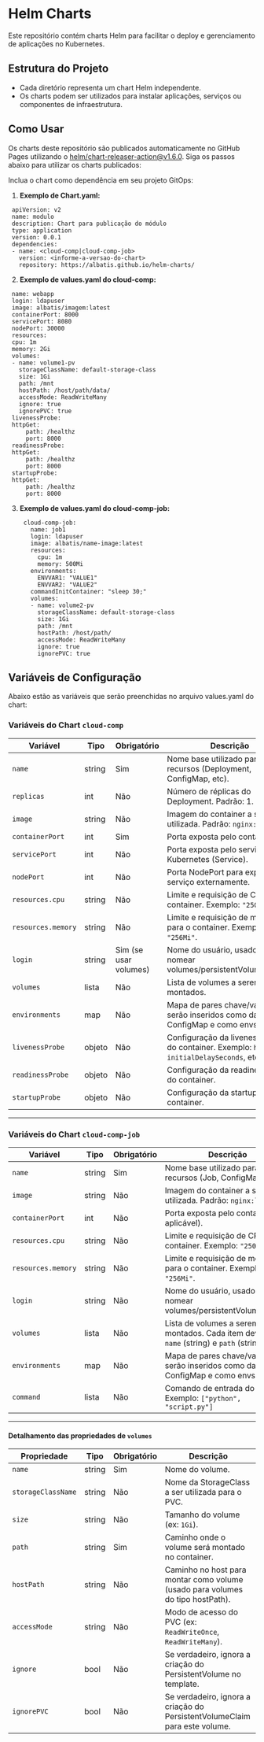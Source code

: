 # Helm Charts

Este repositório contém charts Helm para facilitar o deploy e gerenciamento de aplicações no Kubernetes.

## Estrutura do Projeto

- Cada diretório representa um chart Helm independente.
- Os charts podem ser utilizados para instalar aplicações, serviços ou componentes de infraestrutura.


## Como Usar

Os charts deste repositório são publicados automaticamente no GitHub Pages utilizando o [helm/chart-releaser-action@v1.6.0](https://github.com/helm/chart-releaser-action). Siga os passos abaixo para utilizar os charts publicados:

Inclua o chart como dependência em seu projeto GitOps:
   
   1. **Exemplo de Chart.yaml:**
   ```
    apiVersion: v2
    name: modulo
    description: Chart para publicação do módulo
    type: application
    version: 0.0.1
    dependencies:
    - name: <cloud-comp|cloud-comp-job>
      version: <informe-a-versao-do-chart>
      repository: https://albatis.github.io/helm-charts/
   ```
    
   2. **Exemplo de values.yaml do cloud-comp:**
   ```
    name: webapp
    login: ldapuser
    image: albatis/imagem:latest
    containerPort: 8000
    servicePort: 8080
    nodePort: 30000
    resources:
    cpu: 1m
    memory: 2Gi
    volumes:
    - name: volume1-pv
      storageClassName: default-storage-class
      size: 1Gi
      path: /mnt
      hostPath: /host/path/data/
      accessMode: ReadWriteMany
      ignore: true
      ignorePVC: true
    livenessProbe:
    httpGet:
        path: /healthz
        port: 8000
    readinessProbe:
    httpGet:
        path: /healthz
        port: 8000
    startupProbe:
    httpGet:
        path: /healthz
        port: 8000
   ```

3. **Exemplo de values.yaml do cloud-comp-job:**
   ```
    cloud-comp-job:
      name: job1
      login: ldapuser
      image: albatis/name-image:latest
      resources:
        cpu: 1m
        memory: 500Mi
      environments:
        ENVVAR1: "VALUE1"
        ENVVAR2: "VALUE2"
      commandInitContainer: "sleep 30;"
      volumes:
      - name: volume2-pv
        storageClassName: default-storage-class
        size: 1Gi
        path: /mnt
        hostPath: /host/path/
        accessMode: ReadWriteMany
        ignore: true
        ignorePVC: true
   ```

## Variáveis de Configuração

Abaixo estão as variáveis que serão preenchidas no arquivo values.yaml do chart:


### Variáveis do Chart `cloud-comp`

| Variável           | Tipo     | Obrigatório | Descrição                                                                                   |
|--------------------|----------|-------------|---------------------------------------------------------------------------------------------|
| `name`             | string   | Sim         | Nome base utilizado para nomear recursos (Deployment, ConfigMap, etc).                      |
| `replicas`         | int      | Não         | Número de réplicas do Deployment. Padrão: 1.                                                |
| `image`            | string   | Não         | Imagem do container a ser utilizada. Padrão: `nginx:latest`.                                |
| `containerPort`    | int      | Sim         | Porta exposta pelo container.                                                               |
| `servicePort`      | int      | Não         | Porta exposta pelo serviço Kubernetes (Service).                                            |
| `nodePort`         | int      | Não         | Porta NodePort para expor o serviço externamente.                                           |
| `resources.cpu`    | string   | Não         | Limite e requisição de CPU para o container. Exemplo: `"250m"`.                             |
| `resources.memory` | string   | Não         | Limite e requisição de memória para o container. Exemplo: `"256Mi"`.                        |
| `login`            | string   | Sim (se usar volumes) | Nome do usuário, usado para nomear volumes/persistentVolumeClaims.                |
| `volumes`          | lista    | Não         | Lista de volumes a serem montados.                                                          |
| `environments`     | map      | Não         | Mapa de pares chave/valor que serão inseridos como dados no ConfigMap e como envs no pod.   |
| `livenessProbe`    | objeto   | Não         | Configuração da livenessProbe do container. Exemplo: `httpGet`, `initialDelaySeconds`, etc. |
| `readinessProbe`   | objeto   | Não         | Configuração da readinessProbe do container.                                                |
| `startupProbe`     | objeto   | Não         | Configuração da startupProbe do container.                                                  |

---

### Variáveis do Chart `cloud-comp-job`

| Variável           | Tipo     | Obrigatório | Descrição                                                                                   |
|--------------------|----------|-------------|---------------------------------------------------------------------------------------------|
| `name`             | string   | Sim         | Nome base utilizado para nomear recursos (Job, ConfigMap, etc).                             |
| `image`            | string   | Não         | Imagem do container a ser utilizada. Padrão: `nginx:latest`.                                |
| `containerPort`    | int      | Não         | Porta exposta pelo container (se aplicável).                                                |
| `resources.cpu`    | string   | Não         | Limite e requisição de CPU para o container. Exemplo: `"250m"`.                             |
| `resources.memory` | string   | Não         | Limite e requisição de memória para o container. Exemplo: `"256Mi"`.                        |
| `login`            | string   | Não         | Nome do usuário, usado para nomear volumes/persistentVolumeClaims.                          |
| `volumes`          | lista    | Não         | Lista de volumes a serem montados. Cada item deve conter `name` (string) e `path` (string). |
| `environments`     | map      | Não         | Mapa de pares chave/valor que serão inseridos como dados no ConfigMap e como envs no pod.   |
| `command`          | lista    | Não         | Comando de entrada do Job. Exemplo: `["python", "script.py"]`                               |
---

#### Detalhamento das propriedades de `volumes`

| Propriedade         | Tipo     | Obrigatório | Descrição                                                                                   |
|---------------------|----------|-------------|---------------------------------------------------------------------------------------------|
| `name`              | string   | Sim         | Nome do volume.                                                                             |
| `storageClassName`  | string   | Não         | Nome da StorageClass a ser utilizada para o PVC.                                            |
| `size`              | string   | Não         | Tamanho do volume (ex: `1Gi`).                                                              |
| `path`              | string   | Sim         | Caminho onde o volume será montado no container.                                            |
| `hostPath`          | string   | Não         | Caminho no host para montar como volume (usado para volumes do tipo hostPath).              |
| `accessMode`        | string   | Não         | Modo de acesso do PVC (ex: `ReadWriteOnce`, `ReadWriteMany`).                               |
| `ignore`            | bool     | Não         | Se verdadeiro, ignora a criação do PersistentVolume no template.                            |
| `ignorePVC`         | bool     | Não         | Se verdadeiro, ignora a criação do PersistentVolumeClaim para este volume.                  |
